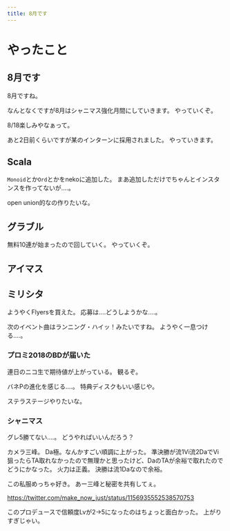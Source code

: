 ```yaml
---
title: 8月です
---
```


# やったこと

## 8月です

8月ですね。

なんとなくですが8月はシャニマス強化月間にしていきます。
やっていくぞ。

8/18楽しみやなぁって。

あと2日前くらいですが某のインターンに採用されました。
やっていきます。

## Scala

`Monoid`とか`Ord`とかをnekoに追加した。
まあ追加しただけでちゃんとインスタンスを作ってないが‥‥。

open union的なの作りたいな。

## グラブル

無料10連が始まったので回していく。
やっていくぞ。

## アイマス

## ミリシタ

ようやくFlyersを買えた。
応募は‥‥どうしようかな‥‥。

次のイベント曲はランニング・ハイッ！みたいですね。
ようやく一息つける‥‥。

### プロミ2018のBDが届いた

連日のニコ生で期待値が上がっている。
観るぞ。

バネPの進化を感じる‥‥。
特典ディスクもいい感じや。

ステラステージやりたいな。

### シャニマス

グレ5勝てない‥‥。
どうやればいいんだろう？

カメラ三峰。
Da極。なんかすごい順調に上がった。
準決勝が流1Vi流2DaでVi狙ったらTA取れなかったので無理かと思ったけど、DaのTAが余裕で取れたのでどうにかなった。
火力は正義。
決勝は流1Daなので余裕。

この私服めっちゃ好き。
あー三峰と秘密を共有してぇ。

https://twitter.com/make_now_just/status/1156935552538570753

このプロデュースで信頼度Lvが2→5になったのはちょっと面白かった。
上がりすぎじゃい。
